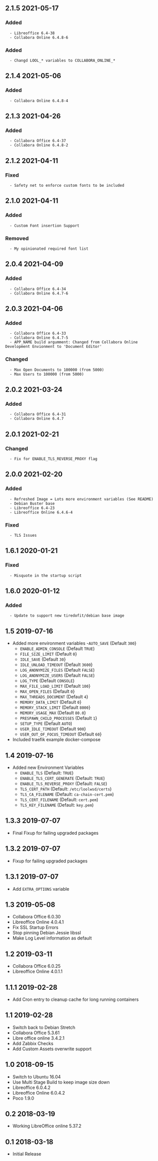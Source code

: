 ## 2.1.5 2021-05-17 <dave at tiredofit dot ca>

   ### Added
      - Libreoffice 6.4-38
      - Collabora Online 6.4.8-6

   ### Added
      - Changd LOOL_* variables to COLLABORA_ONLINE_*

## 2.1.4 2021-05-06 <dave at tiredofit dot ca>

   ### Added
      - Collabora Online 6.4.8-4


## 2.1.3 2021-04-26 <dave at tiredofit dot ca>

   ### Added
      - Collabora Office 6.4-37
      - Collabora Online 6.4.8-2

## 2.1.2 2021-04-11 <dave at tiredofit dot ca>

   ### Fixed
      - Safety net to enforce custom fonts to be included


## 2.1.0 2021-04-11 <dave at tiredofit dot ca>

   ### Added
      - Custom Font insertion Support

   ### Removed
      - My opinionated required font list

## 2.0.4 2021-04-09 <dave at tiredofit dot ca>

   ### Added
      - Collabora Office 6.4-34
      - Collabora Online 6.4.7-6


## 2.0.3 2021-04-06 <dave at tiredofit dot ca>

   ### Added
      - Collabora Office 6.4-33
      - Collabora Online 6.4.7-5
      - APP_NAME build argumment: Changed from Collabora Online Development Envionment to 'Document Editor'

   ### Changed
      - Max Open Documents to 100000 (from 5000)
      - Max Users to 100000 (from 5000)
      

## 2.0.2 2021-03-24 <dave at tiredofit dot ca>

   ### Added
      - Collabora Office 6.4-31
      - Collabora Online 6.4.7


## 2.0.1 2021-02-21 <dave at tiredofit dot ca>

   ### Changed
      - Fix for ENABLE_TLS_REVERSE_PROXY flag


## 2.0.0 2021-02-20 <dave at tiredofit dot ca>

   ### Added
      - Refreshed Image = Lots more environment variables (See README)
      - Debian Buster base
      - Libreoffice 6.4-23
      - Libreoffice Online 6.4.6-4

   ### Fixed
      - TLS Issues

## 1.6.1 2020-01-21 <joergmschulz at github>

   ### Fixed
      - Misquote in the startup script

## 1.6.0 2020-01-12 <dave at tiredofit dot ca>

   ### Added
      - Update to support new tiredofit/debian base image


## 1.5 2019-07-16 <dave at tiredofit dot ca>

* Added more environment variables
  -`AUTO_SAVE` (Default `300`}
  - `ENABLE_ADMIN_CONSOLE` (Default `TRUE`)
  - `FILE_SIZE_LIMIT` (Default `0`}
  - `IDLE_SAVE` (Default `30`}
  - `IDLE_UNLOAD_TIMEOUT` (Default `3600`}
  - `LOG_ANONYMIZE_FILES` (Default `FALSE`)
  - `LOG_ANONYMIZE_USERS` (Default `FALSE`)
  - `LOG_TYPE` (Default `CONSOLE`)
  - `MAX_FILE_LOAD_LIMIT` (Default `100`}
  - `MAX_OPEN_FILES` (Default `0`}
  - `MAX_THREADS_DOCUMENT` (Default `4`}
  - `MEMORY_DATA_LIMIT` (Default `0`}
  - `MEMORY_STACK_LIMIT` (Default `8000`}
  - `MEMORY_USAGE_MAX` (Default `80.0`}
  - `PRESPAWN_CHILD_PROCESSES` (Default `1`}
  - `SETUP_TYPE` (Default `AUTO`)
  - `USER_IDLE_TIMEOUT` (Default `900`}
  - `USER_OUT_OF_FOCUS_TIMEOUT` (Default `60`}
* Included traefik example docker-compose

## 1.4 2019-07-16 <dave at tiredofit dot ca>

* Added new Environment Variables
  - `ENABLE_TLS` (Default: `TRUE`)
  - `ENABLE_TLS_CERT_GENERATE` (Default: `TRUE`)
  - `ENABLE_TLS_REVERSE_PROXY` (Default: `FALSE`)
  - `TLS_CERT_PATH` (Default: `/etc/loolwsd/certs`)
  - `TLS_CA_FILENAME` (Default: `ca-chain-cert.pem`)
  - `TLS_CERT_FILENAME` (Default: `cert.pem`)
  - `TLS_KEY_FILENAME` (Default: `key.pem`)

## 1.3.3 2019-07-07 <dave at tiredofit dot ca>

* Final Fixup for failing upgraded packages

## 1.3.2 2019-07-07 <dave at tiredofit dot ca>

* Fixup for failing upgraded packages

## 1.3.1 2019-07-07 <dave at tiredofit dot ca>

* Add `EXTRA_OPTIONS` variable

## 1.3 2019-05-08 <dave at tiredofit dot ca>

* Collabora Office 6.0.30
* Libreoffice Online 4.0.4.1
* Fix SSL Startup Errors
* Stop pinning Debian Jessie libssl
* Make Log Level information as default

## 1.2 2019-03-11 <dave at tiredofit dot ca>

* Collabora Office 6.0.25
* Libreoffice Online 4.0.1.1

## 1.1.1 2019-02-28 <dave at tiredofit dot ca>

* Add Cron entry to cleanup cache for long running containers

## 1.1 2019-02-28 <dave at tiredofit dot ca>

* Switch back to Debian Stretch
* Collabora Office 5.3.61
* Libre office online 3.4.2.1
* Add Zabbix Checks
* Add Custom Assets overwrite support

## 1.0 2018-09-15 <dave at tiredofit dot ca>

* Switch to Ubuntu 16.04
* Use Multi Stage Build to keep image size down
* Libreoffice 6.0.4.2
* Libreoffice Online 6.0.4.2
* Poco 1.9.0

## 0.2 2018-03-19 <dave at tiredofit dot ca>

* Working LibreOffice online 5.37.2

## 0.1 2018-03-18 <dave at tiredofit dot ca>

* Initial Release
